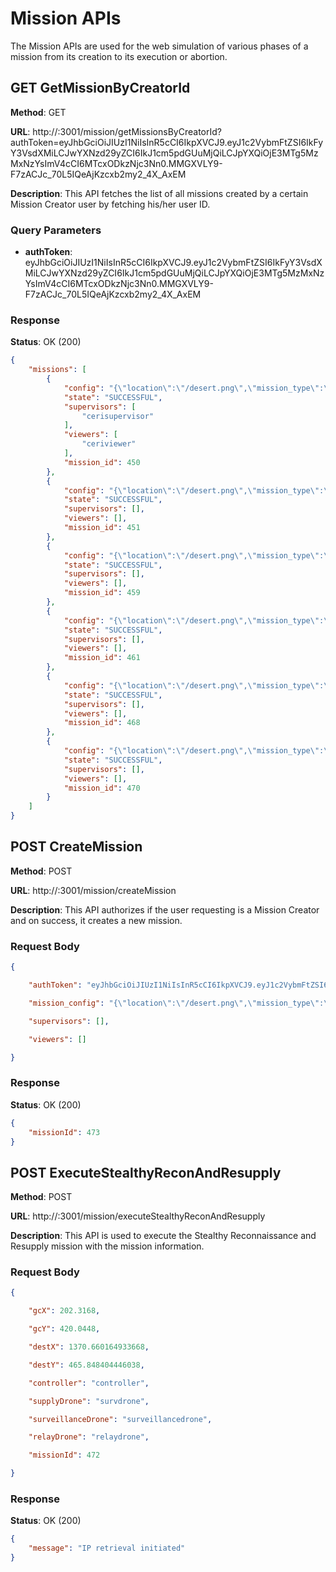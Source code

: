 # Mission APIs

The Mission APIs are used for the web simulation of various phases of a mission from its creation to its execution or abortion.

## GET GetMissionByCreatorId

**Method**: GET

**URL**: http://<serverIP>:3001/mission/getMissionsByCreatorId?authToken=eyJhbGciOiJIUzI1NiIsInR5cCI6IkpXVCJ9.eyJ1c2VybmFtZSI6IkFyY3VsdXMiLCJwYXNzd29yZCI6IkJ1cm5pdGUuMjQiLCJpYXQiOjE3MTg5MzMxNzYsImV4cCI6MTcxODkzNjc3Nn0.MMGXVLY9-F7zACJc_70L5IQeAjKzcxb2my2_4X_AxEM

**Description**: This API fetches the list of all missions created by a certain Mission Creator user by fetching his/her user ID.

### Query Parameters
- **authToken**: eyJhbGciOiJIUzI1NiIsInR5cCI6IkpXVCJ9.eyJ1c2VybmFtZSI6IkFyY3VsdXMiLCJwYXNzd29yZCI6IkJ1cm5pdGUuMjQiLCJpYXQiOjE3MTg5MzMxNzYsImV4cCI6MTcxODkzNjc3Nn0.MMGXVLY9-F7zACJc_70L5IQeAjKzcxb2my2_4X_AxEM

### Response
**Status**: OK (200)

```json
{
    "missions": [
        {
            "config": "{\"location\":\"/desert.png\",\"mission_type\":\"Stealthy Reconnaissance and Resupply\",\"gcX\":202.3168,\"gcY\":420.0448,\"destX\":1316.422566055701,\"destY\":477.75291597238754,\"selections\":{\"Video-Analytic Route Planner (Ground Control)\":\"controller\",\"Video Collection Surveillance Drone\":\"surveillancedrone\",\"Supply Delivery Drone\":\"newdemodrone\",\"Communication Relay Drone\":\"relaydrone\"},\"create_time\":\"2024-06-04 18:22:38\",\"duration_sec\":120}",
            "state": "SUCCESSFUL",
            "supervisors": [
                "cerisupervisor"
            ],
            "viewers": [
                "ceriviewer"
            ],
            "mission_id": 450
        },
        {
            "config": "{\"location\":\"/desert.png\",\"mission_type\":\"Stealthy Reconnaissance and Resupply\",\"gcX\":202.3168,\"gcY\":420.0448,\"destX\":1377.262937395858,\"destY\":368.55224946441325,\"selections\":{\"Video-Analytic Route Planner (Ground Control)\":\"controller\",\"Video Collection Surveillance Drone\":\"surveillancedrone\",\"Supply Delivery Drone\":\"newdemodrone\",\"Communication Relay Drone\":\"relaydrone\"},\"duration_sec\":120,\"create_time\":\"2024-06-04 18:30:54\"}",
            "state": "SUCCESSFUL",
            "supervisors": [],
            "viewers": [],
            "mission_id": 451
        },
        {
            "config": "{\"location\":\"/desert.png\",\"mission_type\":\"Stealthy Reconnaissance and Resupply\",\"gcX\":202.3168,\"gcY\":420.0448,\"destX\":1377.262937395858,\"destY\":368.55224946441325,\"selections\":{\"Video-Analytic Route Planner (Ground Control)\":\"controller\",\"Video Collection Surveillance Drone\":\"surveillancedrone\",\"Supply Delivery Drone\":\"newdemodrone\",\"Communication Relay Drone\":\"relaydrone\"},\"duration_sec\":120,\"create_time\":\"2024-06-04 18:55:13\"}",
            "state": "SUCCESSFUL",
            "supervisors": [],
            "viewers": [],
            "mission_id": 459
        },
        {
            "config": "{\"location\":\"/desert.png\",\"mission_type\":\"Stealthy Reconnaissance and Resupply\",\"gcX\":202.3168,\"gcY\":420.0448,\"destX\":1377.262937395858,\"destY\":368.55224946441325,\"selections\":{\"Video-Analytic Route Planner (Ground Control)\":\"controller\",\"Video Collection Surveillance Drone\":\"surveillancedrone\",\"Supply Delivery Drone\":\"newdemodrone\",\"Communication Relay Drone\":\"relaydrone\"},\"duration_sec\":120,\"create_time\":\"2024-06-04 18:58:58\"}",
            "state": "SUCCESSFUL",
            "supervisors": [],
            "viewers": [],
            "mission_id": 461
        },
        {
            "config": "{\"location\":\"/desert.png\",\"mission_type\":\"Stealthy Reconnaissance and Resupply\",\"gcX\":202.3168,\"gcY\":420.0448,\"destX\":1377.262937395858,\"destY\":368.55224946441325,\"selections\":{\"Video-Analytic Route Planner (Ground Control)\":\"controller\",\"Video Collection Surveillance Drone\":\"surveillancedrone\",\"Supply Delivery Drone\":\"newdemodrone\",\"Communication Relay Drone\":\"relaydrone\"},\"duration_sec\":120,\"create_time\":\"2024-06-04 19:09:37\"}",
            "state": "SUCCESSFUL",
            "supervisors": [],
            "viewers": [],
            "mission_id": 468
        },
        {
            "config": "{\"location\":\"/desert.png\",\"mission_type\":\"Stealthy Reconnaissance and Resupply\",\"gcX\":202.3168,\"gcY\":420.0448,\"destX\":1377.262937395858,\"destY\":368.55224946441325,\"selections\":{\"Video-Analytic Route Planner (Ground Control)\":\"controller\",\"Video Collection Surveillance Drone\":\"surveillancedrone\",\"Supply Delivery Drone\":\"newdemodrone\",\"Communication Relay Drone\":\"relaydrone\"},\"duration_sec\":120,\"create_time\":\"2024-06-04 19:12:26\"}",
            "state": "SUCCESSFUL",
            "supervisors": [],
            "viewers": [],
            "mission_id": 470
        }
    ]
}
```

## POST CreateMission

**Method**: POST

**URL**: http://<serverIP>:3001/mission/createMission

**Description**: This API authorizes if the user requesting is a Mission Creator and on success, it creates a new mission.

### Request Body
```json
{

    "authToken": "eyJhbGciOiJIUzI1NiIsInR5cCI6IkpXVCJ9.eyJ1c2VybmFtZSI6IkFyY3VsdXMiLCJwYXNzd29yZCI6IkJ1cm5pdGUuMjQiLCJpYXQiOjE3MTg5MzMxNzYsImV4cCI6MTcxODkzNjc3Nn0.MMGXVLY9-F7zACJc_70L5IQeAjKzcxb2my2_4X_AxEM",

    "mission_config": "{\"location\":\"/desert.png\",\"mission_type\":\"Stealthy Reconnaissance and Resupply\",\"gcX\":202.3168,\"gcY\":420.0448,\"destX\":1370.660164933668,\"destY\":465.848404446038,\"selections\":{\"Video-Analytic Route Planner (Ground Control)\":\"controller\",\"Video Collection Surveillance Drone\":\"surveillancedrone\",\"Supply Delivery Drone\":\"survdrone\",\"Communication Relay Drone\":\"relaydrone\"},\"create_time\":\"2024-06-21 01:43:44\",\"duration_sec\":120}",

    "supervisors": [],

    "viewers": []

}
```

### Response
**Status**: OK (200)

```json
{
    "missionId": 473
}
```

## POST ExecuteStealthyReconAndResupply

**Method**: POST

**URL**: http://<serverIP>:3001/mission/executeStealthyReconAndResupply

**Description**: This API is used to execute the Stealthy Reconnaissance and Resupply mission with the mission information.

### Request Body
```json
{

    "gcX": 202.3168,

    "gcY": 420.0448,

    "destX": 1370.660164933668,

    "destY": 465.848404446038,

    "controller": "controller",

    "supplyDrone": "survdrone",

    "surveillanceDrone": "surveillancedrone",

    "relayDrone": "relaydrone",

    "missionId": 472

}
```

### Response
**Status**: OK (200)

```json
{
    "message": "IP retrieval initiated"
}
```

